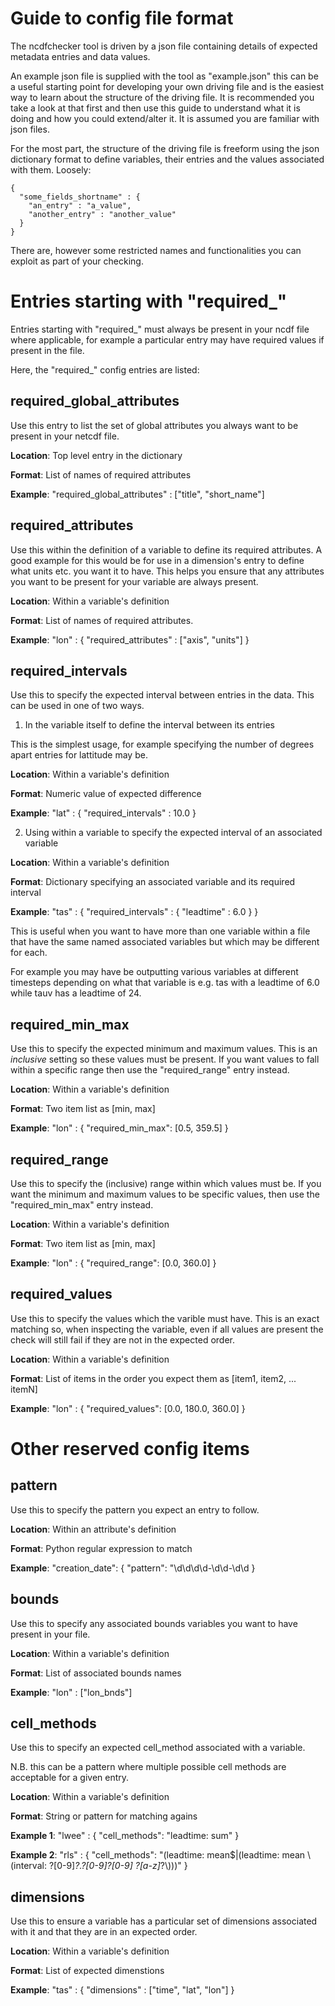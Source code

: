# Guide to config file format

The ncdfchecker tool is driven by a json file containing details of expected
metadata entries and data values.

An example json file is supplied with the tool as "example.json" this can be
a useful starting point for developing your own driving file and is the easiest
way to learn about the structure of the driving file. It is recommended you
take a look at that first and then use this guide to understand what it is
doing and how you could extend/alter it. It is assumed you are familiar with
json files.

For the most part, the structure of the driving file is freeform using the json
dictionary format to define variables, their entries and the values associated
with them. Loosely:

```
{
  "some_fields_shortname" : {
    "an_entry" : "a_value",
    "another_entry" : "another_value"
  }
}
```

There are, however some restricted names and functionalities you can exploit as
part of your checking.


# Entries starting with "required_"

Entries starting with "required_" must always be present in your ncdf file
where applicable, for example a particular entry may have required values if
present in the file.

Here, the "required_" config entries are listed:

## required_global_attributes

Use this entry to list the set of global attributes you always want to be
present in your netcdf file.

**Location**: Top level entry in the dictionary

**Format**: List of names of required attributes

**Example**: "required_global_attributes" : ["title", "short_name"]

## required_attributes

Use this within the definition of a variable to define its required attributes.
A good example for this would be for use in a dimension's entry to define what
units etc. you want it to have. This helps you ensure that any attributes you
want to be present for your variable are always present.

**Location**: Within a variable's definition

**Format**: List of names of required attributes.

**Example**: "lon" : { "required_attributes" : ["axis", "units"] }

## required_intervals

Use this to specify the expected interval between entries in the data. This can
be used in one of two ways.

1) In the variable itself to define the interval between its entries

This is the simplest usage, for example specifying the number of degrees apart
entries for lattitude may be.

**Location**: Within a variable's definition

**Format**: Numeric value of expected difference

**Example**: "lat" : { "required_intervals" : 10.0 }

2) Using within a variable to specify the expected interval of an associated
variable

**Location**: Within a variable's definition

**Format**: Dictionary specifying an associated variable and its required interval

**Example**: "tas" : { "required_intervals" : { "leadtime" : 6.0 } }

This is useful when you want to have more than one variable within a file that
have the same named associated variables but which may be different for each.

For example you may have be outputting various variables at different timesteps
depending on what that variable is e.g. tas with a leadtime of 6.0 while tauv
has a leadtime of 24.

## required_min_max

Use this to specify the expected minimum and maximum values. This is an
*inclusive* setting so these values must be present. If you want values to fall
within a specific range then use the "required_range" entry instead.

**Location**: Within a variable's definition

**Format**: Two item list as [min, max]

**Example**: "lon" : { "required_min_max": [0.5, 359.5] }

## required_range

Use this to specify the (inclusive) range within which values must be. If you
want the minimum and maximum values to be specific values, then use the
"required_min_max" entry instead.

**Location**: Within a variable's definition

**Format**: Two item list as [min, max]

**Example**: "lon" : { "required_range": [0.0, 360.0] }

## required_values

Use this to specify the values which the varible must have. This is an exact
matching so, when inspecting the variable, even if all values are present the
check will still fail if they are not in the expected order.

**Location**: Within a variable's definition

**Format**: List of items in the order you expect them as [item1, item2, ... itemN]

**Example**: "lon" : { "required_values": [0.0, 180.0, 360.0] }

# Other reserved config items

## pattern

Use this to specify the pattern you expect an entry to follow.

**Location**: Within an attribute's definition

**Format**: Python regular expression to match

**Example**: "creation_date": { "pattern": "\\d\\d\\d\\d-\\d\\d-\\d\\d }

## bounds

Use this to specify any associated bounds variables you want to have present in
your file.

**Location**: Within a variable's definition

**Format**: List of associated bounds names

**Example**: "lon" : ["lon_bnds"]

## cell_methods

Use this to specify an expected cell_method associated with a variable.

N.B. this can be a pattern where multiple possible cell methods are acceptable
for a given entry.

**Location**: Within a variable's definition

**Format**: String or pattern for matching agains

**Example 1**: "lwee" : { "cell_methods": "leadtime: sum" }

**Example 2**: "rls" : { "cell_methods": "(leadtime: mean$|(leadtime: mean \\(interval: ?[0-9]*?.?[0-9]?[0-9] ?[a-z]*?\\)))" }

## dimensions

Use this to ensure a variable has a particular set of dimensions associated
with it and that they are in an expected order.

**Location**: Within a variable's definition

**Format**: List of expected dimenstions

**Example**: "tas" : { "dimensions" : ["time", "lat", "lon"] }
